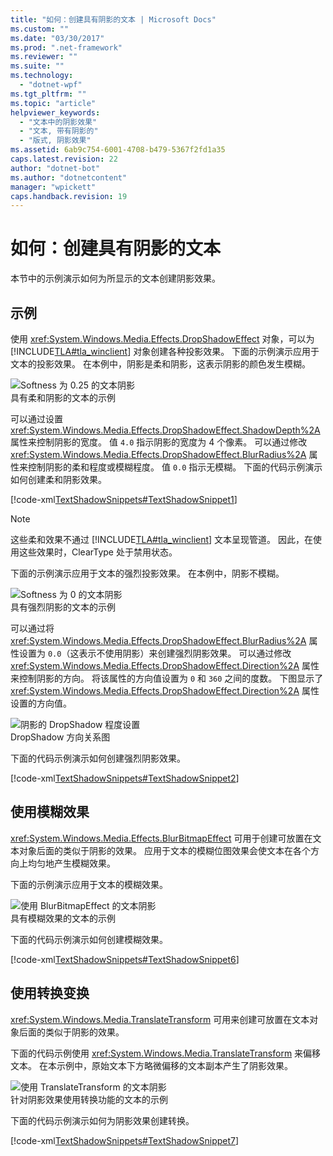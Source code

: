 ```yaml
---
title: "如何：创建具有阴影的文本 | Microsoft Docs"
ms.custom: ""
ms.date: "03/30/2017"
ms.prod: ".net-framework"
ms.reviewer: ""
ms.suite: ""
ms.technology: 
  - "dotnet-wpf"
ms.tgt_pltfrm: ""
ms.topic: "article"
helpviewer_keywords: 
  - "文本中的阴影效果"
  - "文本, 带有阴影的"
  - "版式, 阴影效果"
ms.assetid: 6ab9c754-6001-4708-b479-5367f2fd1a35
caps.latest.revision: 22
author: "dotnet-bot"
ms.author: "dotnetcontent"
manager: "wpickett"
caps.handback.revision: 19
---
```

# 如何：创建具有阴影的文本
本节中的示例演示如何为所显示的文本创建阴影效果。  
  
## 示例  
 使用 <xref:System.Windows.Media.Effects.DropShadowEffect> 对象，可以为 [!INCLUDE[TLA#tla_winclient](../../../../includes/tlasharptla-winclient-md.md)] 对象创建各种投影效果。  下面的示例演示应用于文本的投影效果。  在本例中，阴影是柔和阴影，这表示阴影的颜色发生模糊。  
  
 ![Softness 为 0.25 的文本阴影](../../../../docs/framework/wpf/advanced/media/shadowtext01.png "ShadowText01")  
具有柔和阴影的文本的示例  
  
 可以通过设置 <xref:System.Windows.Media.Effects.DropShadowEffect.ShadowDepth%2A> 属性来控制阴影的宽度。  值 `4.0` 指示阴影的宽度为 4 个像素。  可以通过修改 <xref:System.Windows.Media.Effects.DropShadowEffect.BlurRadius%2A> 属性来控制阴影的柔和程度或模糊程度。  值 `0.0` 指示无模糊。  下面的代码示例演示如何创建柔和阴影效果。  
  
 [!code-xml[TextShadowSnippets#TextShadowSnippet1](../../../../samples/snippets/csharp/VS_Snippets_Wpf/TextShadowSnippets/CS/SingleShadows.xaml#textshadowsnippet1)]  
  
> [!NOTE]
>  这些柔和效果不通过 [!INCLUDE[TLA#tla_winclient](../../../../includes/tlasharptla-winclient-md.md)] 文本呈现管道。  因此，在使用这些效果时，ClearType 处于禁用状态。  
  
 下面的示例演示应用于文本的强烈投影效果。  在本例中，阴影不模糊。  
  
 ![Softness 为 0 的文本阴影](../../../../docs/framework/wpf/advanced/media/shadowtext02.png "ShadowText02")  
具有强烈阴影的文本的示例  
  
 可以通过将 <xref:System.Windows.Media.Effects.DropShadowEffect.BlurRadius%2A> 属性设置为 `0.0`（这表示不使用阴影）来创建强烈阴影效果。  可以通过修改 <xref:System.Windows.Media.Effects.DropShadowEffect.Direction%2A> 属性来控制阴影的方向。  将该属性的方向值设置为 `0` 和 `360` 之间的度数。  下图显示了 <xref:System.Windows.Media.Effects.DropShadowEffect.Direction%2A> 属性设置的方向值。  
  
 ![阴影的 DropShadow 程度设置](../../../../docs/framework/wpf/advanced/media/shadowtext08.png "ShadowText08")  
DropShadow 方向关系图  
  
 下面的代码示例演示如何创建强烈阴影效果。  
  
 [!code-xml[TextShadowSnippets#TextShadowSnippet2](../../../../samples/snippets/csharp/VS_Snippets_Wpf/TextShadowSnippets/CS/SingleShadows.xaml#textshadowsnippet2)]  
  
## 使用模糊效果  
 <xref:System.Windows.Media.Effects.BlurBitmapEffect> 可用于创建可放置在文本对象后面的类似于阴影的效果。  应用于文本的模糊位图效果会使文本在各个方向上均匀地产生模糊效果。  
  
 下面的示例演示应用于文本的模糊效果。  
  
 ![使用 BlurBitmapEffect 的文本阴影](../../../../docs/framework/wpf/advanced/media/shadowtext06.png "ShadowText06")  
具有模糊效果的文本的示例  
  
 下面的代码示例演示如何创建模糊效果。  
  
 [!code-xml[TextShadowSnippets#TextShadowSnippet6](../../../../samples/snippets/csharp/VS_Snippets_Wpf/TextShadowSnippets/CS/BlurShadows.xaml#textshadowsnippet6)]  
  
## 使用转换变换  
 <xref:System.Windows.Media.TranslateTransform> 可用来创建可放置在文本对象后面的类似于阴影的效果。  
  
 下面的代码示例使用 <xref:System.Windows.Media.TranslateTransform> 来偏移文本。  在本示例中，原始文本下方略微偏移的文本副本产生了阴影效果。  
  
 ![使用 TranslateTransform 的文本阴影](../../../../docs/framework/wpf/advanced/media/shadowtext07.png "ShadowText07")  
针对阴影效果使用转换功能的文本的示例  
  
 下面的代码示例演示如何为阴影效果创建转换。  
  
 [!code-xml[TextShadowSnippets#TextShadowSnippet7](../../../../samples/snippets/csharp/VS_Snippets_Wpf/TextShadowSnippets/CS/TransformShadows.xaml#textshadowsnippet7)]